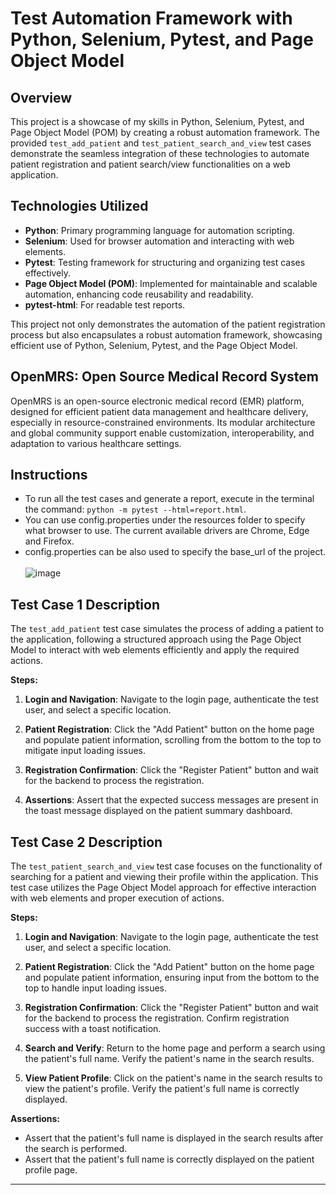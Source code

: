 # Test Automation Framework with Python, Selenium, Pytest, and Page Object Model

## Overview
This project is a showcase of my skills in Python, Selenium, Pytest, and Page Object Model (POM) by creating a robust automation framework. The provided `test_add_patient` and `test_patient_search_and_view` test cases demonstrate the seamless integration of these technologies to automate patient registration and patient search/view functionalities on a web application.

## Technologies Utilized
- **Python**: Primary programming language for automation scripting.
- **Selenium**: Used for browser automation and interacting with web elements.
- **Pytest**: Testing framework for structuring and organizing test cases effectively.
- **Page Object Model (POM)**: Implemented for maintainable and scalable automation, enhancing code reusability and readability.
- **pytest-html**: For readable test reports.


This project not only demonstrates the automation of the patient registration process but also encapsulates a robust automation framework, showcasing efficient use of Python, Selenium, Pytest, and the Page Object Model.

## OpenMRS: Open Source Medical Record System

OpenMRS is an open-source electronic medical record (EMR) platform, designed for efficient patient data management and healthcare delivery, especially in resource-constrained environments. Its modular architecture and global community support enable customization, interoperability, and adaptation to various healthcare settings.

## Instructions
- To run all the test cases and generate a report, execute in the terminal the command:  `python -m pytest --html=report.html`.
- You can use config.properties under the resources folder to specify what browser to use. The current available drivers are Chrome, Edge and Firefox. 
- config.properties can be also used to specify the base_url of the project.
<br><br>![image](https://github.com/JimGalvan/OpenMRS-Web-Tests/assets/58128571/e98190b9-a70f-457a-8bec-414c3ddc48c7)


## Test Case 1 Description
The `test_add_patient` test case simulates the process of adding a patient to the application, following a structured approach using the Page Object Model to interact with web elements efficiently and apply the required actions.

**Steps:**
1. **Login and Navigation**: Navigate to the login page, authenticate the test user, and select a specific location.
   
2. **Patient Registration**: Click the "Add Patient" button on the home page and populate patient information, scrolling from the bottom to the top to mitigate input loading issues.
   
3. **Registration Confirmation**: Click the "Register Patient" button and wait for the backend to process the registration.

4. **Assertions**: Assert that the expected success messages are present in the toast message displayed on the patient summary dashboard.

## Test Case 2 Description

The `test_patient_search_and_view` test case focuses on the functionality of searching for a patient and viewing their profile within the application. This test case utilizes the Page Object Model approach for effective interaction with web elements and proper execution of actions.

**Steps:**

1. **Login and Navigation**: Navigate to the login page, authenticate the test user, and select a specific location.

2. **Patient Registration**: Click the "Add Patient" button on the home page and populate patient information, ensuring input from the bottom to the top to handle input loading issues.

3. **Registration Confirmation**: Click the "Register Patient" button and wait for the backend to process the registration. Confirm registration success with a toast notification.

4. **Search and Verify**: Return to the home page and perform a search using the patient's full name. Verify the patient's name in the search results.

5. **View Patient Profile**: Click on the patient's name in the search results to view the patient's profile. Verify the patient's full name is correctly displayed.

**Assertions:**
- Assert that the patient's full name is displayed in the search results after the search is performed.
- Assert that the patient's full name is correctly displayed on the patient profile page.

---
